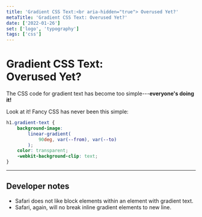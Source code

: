 ```yaml
---
title: 'Gradient CSS Text:<br aria-hidden="true"> Overused Yet?'
metaTitle: 'Gradient CSS Text: Overused Yet?'
date: ['2022-01-26']
set: ['logo', 'typography']
tags: ['css']
---
```


# Gradient CSS Text:<br aria-hidden> **Overused Yet?**

The CSS code for gradient text has become too simple---**everyone's doing it!**

Look at it! Fancy CSS has never been this simple:


```css
h1.gradient-text {
	background-image:
		linear-gradient(
			90deg, var(--from), var(--to)
		);
	color: transparent;
	-webkit-background-clip: text;
}
```

---

## Developer notes

- Safari does not like block elements within an element with gradient text.
- Safari, again, will no break inline gradient elements to new line.

<GradientPostStyle />

<script>
	import GradientPostStyle from '/src/libs/GradientPostStyle.svelte';
</script>

<style>
	:global(main.gradient-text article) {
		--article-width: min(100%, calc(var(--base-width) + 20rem + 5vw));
	}

	:global(main.gradient-text) h1 {
		padding-inline-start: var(--body-gap-inline, 1rem);
		padding-inline-end: var(--body-gap-inline, 1rem);
		width: var(--article-width);
	}

	:global(.token.function),
	:global(.token.property) {
		--from: hsla(var(--gradient-base-hue, 180), 75%, 75%, 1);
		background-clip: text;
		background-image: linear-gradient(90deg, var(--from), var(--fg, white));
		color: transparent;
		font-weight: bold;
	}
</style>

